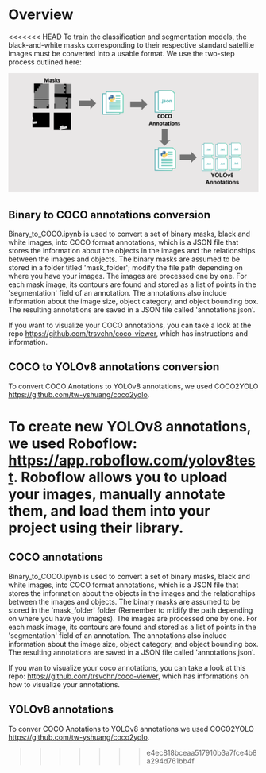 
# Overview 
<<<<<<< HEAD
To train the classification and segmentation models, the black-and-white masks corresponding to their respective standard satellite images must be converted into a usable format. We use the two-step process outlined here:

![Cover](Auxiliary/mask_conversion.png)

## Binary to COCO annotations conversion
Binary_to_COCO.ipynb is used to convert a set of binary masks, black and white images, into COCO format annotations, which is a JSON file that stores the information about the objects in the images and the relationships between the images and objects. The binary masks are assumed to be stored in a folder titled 'mask_folder'; modify the file path depending on where you have your images. The images are processed one by one. For each mask image, its contours are found and stored as a list of points in the 'segmentation' field of an annotation. The annotations also include information about the image size, object category, and object bounding box. The resulting annotations are saved in a JSON file called 'annotations.json'.

If you want to visualize your COCO annotations, you can take a look at the repo https://github.com/trsvchn/coco-viewer, which has instructions and information.

## COCO to YOLOv8 annotations conversion
To convert COCO Anotations to YOLOv8 annotations, we used COCO2YOLO https://github.com/tw-yshuang/coco2yolo.

To create new YOLOv8 annotations, we used Roboflow: https://app.roboflow.com/yolov8test. Roboflow allows you to upload your images, manually annotate them, and load them into your project using their library. 
=======

## COCO annotations
Binary_to_COCO.ipynb is used to convert a set of binary masks, black and white images, into COCO format annotations, which is a JSON file that stores the information about the objects in the images and the relationships between the images and objects. The binary masks are assumed to be stored in the 'mask_folder' folder (Remember to midify the path depending on where you have you images). The images are processed one by one. For each mask image, its contours are found and stored as a list of points in the 'segmentation' field of an annotation. The annotations also include information about the image size, object category, and object bounding box. The resulting annotations are saved in a JSON file called 'annotations.json'.

If you wan to visualize your coco annotations, you can take a look at this repo: https://github.com/trsvchn/coco-viewer, which has informations on how to visualize your annotations.

## YOLOv8 annotations
To conver COCO Anotations to YOLOv8 annotations we used COCO2YOLO https://github.com/tw-yshuang/coco2yolo.
>>>>>>> e4ec818bceaa517910b3a7fce4b8a294d761bb4f
